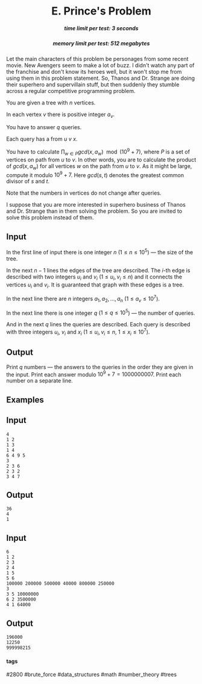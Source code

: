 <h1 style='text-align: center;'> E. Prince's Problem</h1>

<h5 style='text-align: center;'>time limit per test: 3 seconds</h5>
<h5 style='text-align: center;'>memory limit per test: 512 megabytes</h5>

Let the main characters of this problem be personages from some recent movie. New Avengers seem to make a lot of buzz. I didn't watch any part of the franchise and don't know its heroes well, but it won't stop me from using them in this problem statement. So, Thanos and Dr. Strange are doing their superhero and supervillain stuff, but then suddenly they stumble across a regular competitive programming problem.

You are given a tree with $n$ vertices.

In each vertex $v$ there is positive integer $a_{v}$.

You have to answer $q$ queries.

Each query has a from $u$ $v$ $x$.

You have to calculate $\prod_{w \in P} gcd(x, a_{w}) \mod (10^{9} + 7)$, where $P$ is a set of vertices on path from $u$ to $v$. In other words, you are to calculate the product of $gcd(x, a_{w})$ for all vertices $w$ on the path from $u$ to $v$. As it might be large, compute it modulo $10^9+7$. Here $gcd(s, t)$ denotes the greatest common divisor of $s$ and $t$.

Note that the numbers in vertices do not change after queries.

I suppose that you are more interested in superhero business of Thanos and Dr. Strange than in them solving the problem. So you are invited to solve this problem instead of them.

## Input

In the first line of input there is one integer $n$ ($1 \le n \le 10^{5}$) — the size of the tree.

In the next $n-1$ lines the edges of the tree are described. The $i$-th edge is described with two integers $u_{i}$ and $v_{i}$ ($1 \le u_{i}, v_{i} \le n$) and it connects the vertices $u_{i}$ and $v_{i}$. It is guaranteed that graph with these edges is a tree.

In the next line there are $n$ integers $a_1, a_2, \ldots, a_n$ ($1 \le a_{v} \le 10^{7}$).

In the next line there is one integer $q$ ($1 \le q \le 10^{5}$) — the number of queries.

And in the next $q$ lines the queries are described. Each query is described with three integers $u_{i}$, $v_{i}$ and $x_{i}$ ($1 \le u_{i}, v_{i} \le n$, $1 \le x_{i} \le 10^{7}$).

## Output

Print $q$ numbers — the answers to the queries in the order they are given in the input. Print each answer modulo $10^9+7 = 1000000007$. Print each number on a separate line.

## Examples

## Input


```
4  
1 2  
1 3  
1 4  
6 4 9 5  
3  
2 3 6  
2 3 2  
3 4 7  

```
## Output


```
36  
4  
1  

```
## Input


```
6  
1 2  
2 3  
2 4  
1 5  
5 6  
100000 200000 500000 40000 800000 250000  
3  
3 5 10000000  
6 2 3500000  
4 1 64000  

```
## Output


```
196000  
12250  
999998215  

```


#### tags 

#2800 #brute_force #data_structures #math #number_theory #trees 